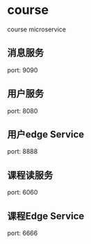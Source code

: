 # course
course microservice

## 消息服务

port: 9090

## 用户服务

port: 8080

## 用户edge Service

port: 8888

## 课程读服务

port: 6060

## 课程Edge Service

port: 6666